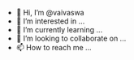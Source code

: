 - 👋 Hi, I’m @vaivaswa
- 👀 I’m interested in ...
- 🌱 I’m currently learning ...
- 💞️ I’m looking to collaborate on ...
- 📫 How to reach me ...

<!---
vaivaswa/vaivaswa is a ✨ special ✨ repository because its `README.md` (this file) appears on your GitHub profile.
You can click the Preview link to take a look at your changes.
--->
